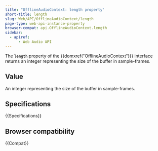 ```yaml
---
title: "OfflineAudioContext: length property"
short-title: length
slug: Web/API/OfflineAudioContext/length
page-type: web-api-instance-property
browser-compat: api.OfflineAudioContext.length
sidebar:
  - apiref:
      - Web Audio API
---
```


The **`length`** property of the
{{domxref("OfflineAudioContext")}} interface returns an integer representing the size of
the buffer in sample-frames.

## Value

An integer representing the size of the buffer in sample-frames.

## Specifications

{{Specifications}}

## Browser compatibility

{{Compat}}
